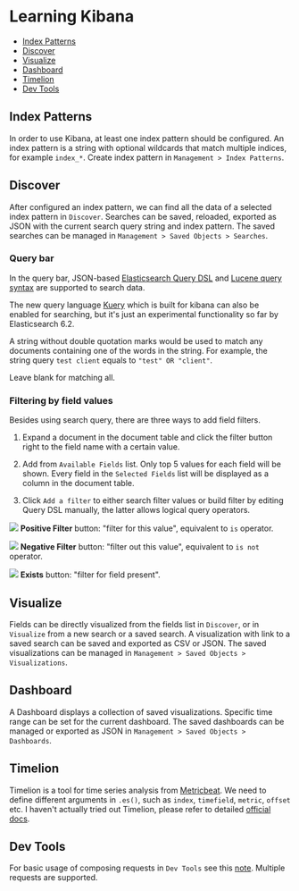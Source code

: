# Learning Kibana

* [Index Patterns](#index-patterns)
* [Discover](#discover)
* [Visualize](#visualize)
* [Dashboard](#dashboard)
* [Timelion](#timelion)
* [Dev Tools](#dev-tools)

## Index Patterns

In order to use Kibana, at least one index pattern should be configured. An index pattern is a string with optional wildcards that match multiple indices, for example `index_*`. Create index pattern in `Management > Index Patterns`.

## Discover

After configured an index pattern, we can find all the data of a selected index pattern in `Discover`. Searches can be saved, reloaded, exported as JSON with the current search query string and index pattern. The saved searches can be managed in `Management > Saved Objects > Searches`.

### Query bar

In the query bar, JSON-based [Elasticsearch Query DSL](https://www.elastic.co/guide/en/elasticsearch/reference/current/query-dsl-query-string-query.html) and [Lucene query syntax](https://www.elastic.co/guide/en/kibana/current/lucene-query.html) are supported to search data.

The new query language [Kuery](https://www.elastic.co/guide/en/kibana/current/kuery-query.html) which is built for kibana can also be enabled for searching, but it's just an experimental functionality so far by Elasticsearch 6.2.

A string without double quotation marks would be used to match any documents containing one of the words in the string. For example, the string query `test client` equals to `"test" OR "client"`.

Leave blank for matching all.

### Filtering by field values

Besides using search query, there are three ways to add field filters.

1. Expand a document in the document table and click the filter button right to the field name with a certain value.

2. Add from `Available Fields` list. Only top 5 values for each field will be shown. Every field in the `Selected Fields` list will be displayed as a column in the document table.

3. Click `Add a filter` to either search filter values or build filter by editing Query DSL manually, the latter allows logical query operators.

![](https://www.elastic.co/guide/en/kibana/current/images/PositiveFilter.jpg) **Positive Filter** button: "filter for this value", equivalent to `is` operator.

![](https://www.elastic.co/guide/en/kibana/current/images/NegativeFilter.jpg) **Negative Filter** button: "filter out this value", equivalent to `is not` operator.

![](https://www.elastic.co/guide/en/kibana/current/images/ExistsButton.jpg) **Exists** button: "filter for field present".

## Visualize

Fields can be directly visualized from the fields list in `Discover`, or in `Visualize` from a new search or a saved search. A visualization with link to a saved search can be saved and exported as CSV or JSON. The saved visualizations can be managed in `Management > Saved Objects > Visualizations`.

## Dashboard

A Dashboard displays a collection of saved visualizations. Specific time range can be set for the current dashboard. The saved dashboards can be managed or exported as JSON in `Management > Saved Objects > Dashboards`.

## Timelion

Timelion is a tool for time series analysis from [Metricbeat](https://www.elastic.co/guide/en/beats/metricbeat/current/index.html). We need to define different arguments in `.es()`, such as `index`, `timefield`, `metric`, `offset` etc. I haven't actually tried out Timelion, please refer to detailed [official docs](https://www.elastic.co/guide/en/kibana/current/timelion-getting-started.html).

## Dev Tools

For basic usage of composing requests in `Dev Tools` see this [note](https://github.com/YuKitAs/tech-note/blob/master/search-engine/basic-usage-of-elasticsearch-and-kibana.md). Multiple requests are supported.

